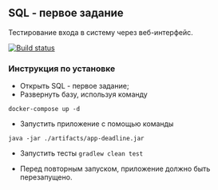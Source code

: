 ## SQL - первое задание  
Тестирование входа в систему через веб-интерфейс. 

[![Build status](https://ci.appveyor.com/api/projects/status/hygs40c47ncdvhxj?svg=true)](https://ci.appveyor.com/project/viktoria-sap/sql)
 

### Инструкция по установке
* Открыть SQL - первое задание; 
* Развернуть базу,  используя команду 
```
docker-compose up -d
```
* Запустить приложение с помощью команды 
```
java -jar ./artifacts/app-deadline.jar
```
* Запустить тесты
`gradlew clean test`

* Перед повторным запуском, приложение должно быть перезапущено.


